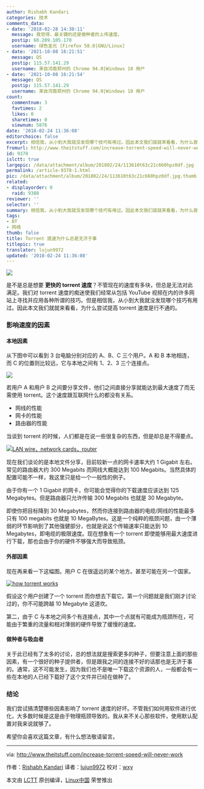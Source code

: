 ```yaml
---
author: Rishabh Kandari
categories: 技术
comments_data:
- date: '2018-02-28 14:38:11'
  message: 我觉得，最关键的还是做种者的上传速度。
  postip: 60.209.105.170
  username: 绿色圣光 [Firefox 58.0|GNU/Linux]
- date: '2021-10-08 16:21:51'
  message: QS
  postip: 115.57.141.29
  username: 来自河南郑州的 Chrome 94.0|Windows 10 用户
- date: '2021-10-08 16:21:54'
  message: QS
  postip: 115.57.141.29
  username: 来自河南郑州的 Chrome 94.0|Windows 10 用户
count:
  commentnum: 3
  favtimes: 2
  likes: 0
  sharetimes: 0
  viewnum: 5876
date: '2018-02-24 11:36:08'
editorchoice: false
excerpt: 相信我，从小到大我就没发现哪个技巧有用过。因此本文我们就就来看看，为什么尝试提高 torrent 速度是行不通的。
fromurl: http://www.theitstuff.com/increase-torrent-speed-will-never-work
id: 9378
islctt: true
largepic: /data/attachment/album/201802/24/113610t63c21c660hpz0df.jpg
permalink: /article-9378-1.html
pic: /data/attachment/album/201802/24/113610t63c21c660hpz0df.jpg.thumb.jpg
related:
- displayorder: 0
  raid: 9388
reviewer: ''
selector: ''
summary: 相信我，从小到大我就没发现哪个技巧有用过。因此本文我们就就来看看，为什么尝试提高 torrent 速度是行不通的。
tags:
- BT
- 网络
thumb: false
title: Torrent 提速为什么总是无济于事
titlepic: true
translator: lujun9972
updated: '2018-02-24 11:36:08'
---
```


![](/data/attachment/album/201802/24/113610t63c21c660hpz0df.jpg)


是不是总是想要 **更快的 torrent 速度**？不管现在的速度有多块，但总是无法对此满足。我们对 torrent 速度的痴迷使我们经常从包括 YouTube 视频在内的许多网站上寻找并应用各种所谓的技巧。但是相信我，从小到大我就没发现哪个技巧有用过。因此本文我们就就来看看，为什么尝试提高 torrent 速度是行不通的。


### 影响速度的因素


#### 本地因素


从下图中可以看到 3 台电脑分别对应的 A、B、C 三个用户。A 和 B 本地相连，而 C 的位置则比较远，它与本地之间有 1、2、3 三个连接点。


[![](/data/attachment/album/201802/24/113610mvc014kvkdc3qcqq.png)](http://www.theitstuff.com/wp-content/uploads/2017/11/A.png)


若用户 A 和用户 B 之间要分享文件，他们之间直接分享就能达到最大速度了而无需使用 torrent。这个速度跟互联网什么的都没有关系。


* 网线的性能
* 网卡的性能
* 路由器的性能


当谈到 torrent 的时候，人们都是在说一些很复杂的东西，但是却总是不得要点。


[![LAN wire，network cards，router](/data/attachment/album/201802/24/113610ldsv855995vm55fb.png)](http://www.theitstuff.com/wp-content/uploads/2017/11/A-1-e1509773618549.png)


现在我们谈论的是本地文件分享，目前较新一点的网卡速率大约 1 Gigabit 左右。常见的路由器大约 300 Megabits 而网线大概能达到 100 Megabits。当然具体的配置可能不一样，我这里只是给一个一般性的例子。


由于你有一个 1 Gigabit 的网卡，你可能会觉得你的下载速度应该达到 125 Megabytes。但是路由器只允许传输 300 Megabits 也就是 30 Megabyte。


即使你把目标降到 30 Megabytes，然而你连接到路由器的电缆/网线的性能最多只有 100 megabits 也就是 10 MegaBytes。这是一个纯粹的瓶颈问题，由一个薄弱的环节影响到了其他强健部分，也就是说这个传输速率只能达到 10 Megabytes，即电缆的极限速度。现在想象有一个 torrent 即使能够用最大速度进行下载，那也会由于你的硬件不够强大而导致瓶颈。


#### 外部因素


现在再来看一下这幅图。用户 C 在很遥远的某个地方。甚至可能在另一个国家。


[![how torrent works](/data/attachment/album/201802/24/113610mvc014kvkdc3qcqq.png)](http://www.theitstuff.com/wp-content/uploads/2017/11/A.png)


假设这个用户创建了一个 torrent 而你想去下载它。第一个问题就是我们刚才讨论过的，你不可能跨越 10 Megabyte 这道坎。


第二，由于 C 与本地之间多个有连接点，其中一个点就有可能成为瓶颈所在，可能由于繁重的流量和相对薄弱的硬件导致了缓慢的速度。


#### 做种者与吸血者


关于此已经有了太多的讨论，总的想法就是搜索更多的种子，但要注意上面的那些因素，有一个很好的种子提供者，但是跟我之间的连接不好的话那也是无济于事的。通常，这不可能发生，因为我们也不是唯一下载这个资源的人，一般都会有一些在本地的人已经下载好了这个文件并已经在做种了。


### 结论


我们尝试搞清楚哪些因素影响了 torrent 速度的好坏。不管我们如何用软件进行优化，大多数时候是这是由于物理瓶颈导致的。我从来不关心那些软件，使用默认配置对我来说就够了。


希望你会喜欢这篇文章，有什么想法敬请留言。




---


via: <http://www.theitstuff.com/increase-torrent-speed-will-never-work>


作者：[Rishabh Kandari](http://www.theitstuff.com/author/reevkandari) 译者：[lujun9972](https://github.com/lujun9972) 校对：[wxy](https://github.com/wxy)


本文由 [LCTT](https://github.com/LCTT/TranslateProject) 原创编译，[Linux中国](https://linux.cn/) 荣誉推出